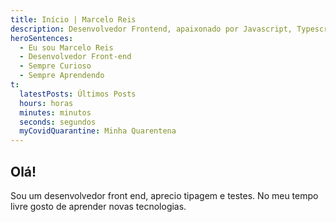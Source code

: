 ```yaml
---
title: Início | Marcelo Reis
description: Desenvolvedor Frontend, apaixonado por Javascript, Typescript e React. Residindo em Belo Horizonte e se aventurando no mundo Open Source
heroSentences:
  - Eu sou Marcelo Reis
  - Desenvolvedor Front-end
  - Sempre Curioso
  - Sempre Aprendendo
t:
  latestPosts: Últimos Posts
  hours: horas
  minutes: minutos
  seconds: segundos
  myCovidQuarantine: Minha Quarentena
---
```


## Olá!

Sou um desenvolvedor front end, aprecio tipagem e testes. No meu tempo livre gosto de aprender novas tecnologias.

